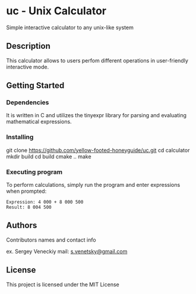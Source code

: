 # uc - Unix Calculator

Simple interactive calculator to any unix-like system

## Description

This calculator allows to users perfom different operations in user-friendly interactive mode.

## Getting Started

### Dependencies
 It is written in C and utilizes the tinyexpr library for parsing and evaluating mathematical expressions.

### Installing

git clone https://github.com/yellow-footed-honeyguide/uc.git 
cd calculator
mkdir build
cd build
cmake ..
make


### Executing program
To perform calculations, simply run the program and enter expressions when prompted:

```
Expression: 4 000 + 8 000 500
Result: 8 004 500
```


## Authors
Contributors names and contact info

ex. Sergey Veneckiy 
mail: s.venetsky@gmail.com

## License
This project is licensed under the MIT License


